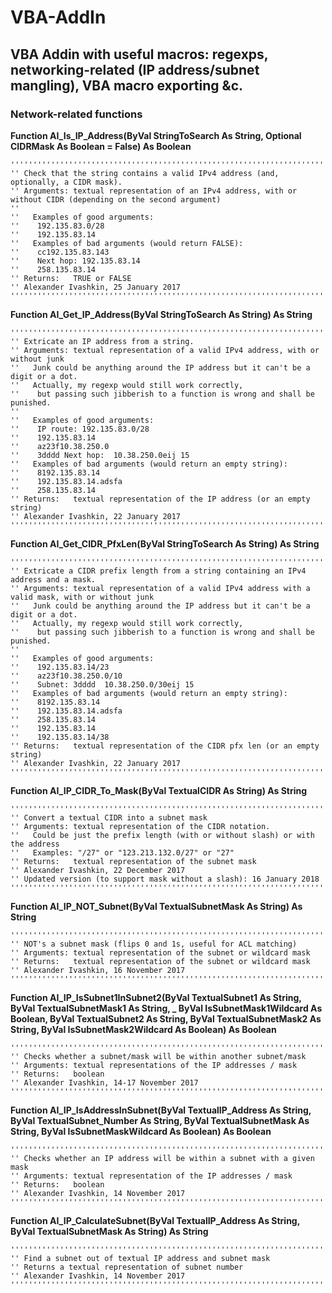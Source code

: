 # VBA-AddIn
## VBA Addin with useful macros: regexps, networking-related (IP address/subnet mangling), VBA macro exporting &amp;c.

### Network-related functions

**Function AI_Is_IP_Address(ByVal StringToSearch As String, Optional CIDRMask As Boolean = False) As Boolean**

    '''''''''''''''''''''''''''''''''''''''''''''''''''''''''''''''''''''''''''''''''''''''''''''''''''''''''''''
    '' Check that the string contains a valid IPv4 address (and, optionally, a CIDR mask).
    '' Arguments: textual representation of an IPv4 address, with or without CIDR (depending on the second argument)
    ''
    ''   Examples of good arguments:
    ''    192.135.83.0/28
    ''    192.135.83.14
    ''   Examples of bad arguments (would return FALSE):
    ''    cc192.135.83.143
    ''    Next hop: 192.135.83.14
    ''    258.135.83.14
    '' Returns:   TRUE or FALSE
    '' Alexander Ivashkin, 25 January 2017
    '''''''''''''''''''''''''''''''''''''''''''''''''''''''''''''''''''''''''''''''''''''''''''''''''''''''''''''

**Function AI_Get_IP_Address(ByVal StringToSearch As String) As String**

    '''''''''''''''''''''''''''''''''''''''''''''''''''''''''''''''''''''''''''''''''''''''''''''''''''''''''''''
    '' Extricate an IP address from a string.
    '' Arguments: textual representation of a valid IPv4 address, with or without junk
    ''   Junk could be anything around the IP address but it can't be a digit or a dot.
    ''   Actually, my regexp would still work correctly,
    ''    but passing such jibberish to a function is wrong and shall be punished.
    ''
    ''   Examples of good arguments:
    ''    IP route: 192.135.83.0/28
    ''    192.135.83.14
    ''    az23f10.38.250.0
    ''    3dddd Next hop:  10.38.250.0eij 15
    ''   Examples of bad arguments (would return an empty string):
    ''    8192.135.83.14
    ''    192.135.83.14.adsfa
    ''    258.135.83.14
    '' Returns:   textual representation of the IP address (or an empty string)
    '' Alexander Ivashkin, 22 January 2017
    '''''''''''''''''''''''''''''''''''''''''''''''''''''''''''''''''''''''''''''''''''''''''''''''''''''''''''''

**Function AI_Get_CIDR_PfxLen(ByVal StringToSearch As String) As String**

    '''''''''''''''''''''''''''''''''''''''''''''''''''''''''''''''''''''''''''''''''''''''''''''''''''''''''''''
    '' Extricate a CIDR prefix length from a string containing an IPv4 address and a mask.
    '' Arguments: textual representation of a valid IPv4 address with a valid mask, with or without junk
    ''   Junk could be anything around the IP address but it can't be a digit or a dot.
    ''   Actually, my regexp would still work correctly,
    ''    but passing such jibberish to a function is wrong and shall be punished.
    ''
    ''   Examples of good arguments:
    ''    192.135.83.14/23
    ''    az23f10.38.250.0/10
    ''    Subnet: 3dddd  10.38.250.0/30eij 15
    ''   Examples of bad arguments (would return an empty string):
    ''    8192.135.83.14
    ''    192.135.83.14.adsfa
    ''    258.135.83.14
    ''    192.135.83.14
    ''    192.135.83.14/38
    '' Returns:   textual representation of the CIDR pfx len (or an empty string)
    '' Alexander Ivashkin, 22 January 2017
    '''''''''''''''''''''''''''''''''''''''''''''''''''''''''''''''''''''''''''''''''''''''''''''''''''''''''''''

**Function AI_IP_CIDR_To_Mask(ByVal TextualCIDR As String) As String**
    
    '''''''''''''''''''''''''''''''''''''''''''''''''''''''''''''''''''''''''''''''''''''''''''''''''''''''''''''
    '' Convert a textual CIDR into a subnet mask
    '' Arguments: textual representation of the CIDR notation.
    ''   Could be just the prefix length (with or without slash) or with the address
    ''   Examples: "/27" or "123.213.132.0/27" or "27"
    '' Returns:   textual representation of the subnet mask
    '' Alexander Ivashkin, 22 December 2017
    '' Updated version (to support mask without a slash): 16 January 2018
    '''''''''''''''''''''''''''''''''''''''''''''''''''''''''''''''''''''''''''''''''''''''''''''''''''''''''''''

**Function AI_IP_NOT_Subnet(ByVal TextualSubnetMask As String) As String**

    '''''''''''''''''''''''''''''''''''''''''''''''''''''''''''''''''''''''''''''''''''''''''''''''''''''''''''''
    '' NOT's a subnet mask (flips 0 and 1s, useful for ACL matching)
    '' Arguments: textual representation of the subnet or wildcard mask
    '' Returns:   textual representation of the subnet or wildcard mask
    '' Alexander Ivashkin, 16 November 2017
    '''''''''''''''''''''''''''''''''''''''''''''''''''''''''''''''''''''''''''''''''''''''''''''''''''''''''''''

**Function AI_IP_IsSubnet1InSubnet2(ByVal TextualSubnet1 As String, ByVal TextualSubnetMask1 As String, _
        ByVal IsSubnetMask1Wildcard As Boolean, ByVal TextualSubnet2 As String, ByVal TextualSubnetMask2 As String, ByVal IsSubnetMask2Wildcard As Boolean) As Boolean**
        
    '''''''''''''''''''''''''''''''''''''''''''''''''''''''''''''''''''''''''
    '' Checks whether a subnet/mask will be within another subnet/mask
    '' Arguments: textual representations of the IP addresses / mask
    '' Returns:   boolean
    '' Alexander Ivashkin, 14-17 November 2017
    '''''''''''''''''''''''''''''''''''''''''''''''''''''''''''''''''''''''''
        
**Function AI_IP_IsAddressInSubnet(ByVal TextualIP_Address As String, ByVal TextualSubnet_Number As String, ByVal TextualSubnetMask As String, ByVal IsSubnetMaskWildcard As Boolean) As Boolean**

    '''''''''''''''''''''''''''''''''''''''''''''''''''''''''''''''''''''''''
    '' Checks whether an IP address will be within a subnet with a given mask
    '' Arguments: textual representation of the IP addresses / mask
    '' Returns:   boolean
    '' Alexander Ivashkin, 14 November 2017
    '''''''''''''''''''''''''''''''''''''''''''''''''''''''''''''''''''''''''

**Function AI_IP_CalculateSubnet(ByVal TextualIP_Address As String, ByVal TextualSubnetMask As String) As String**

    '''''''''''''''''''''''''''''''''''''''''''''''''''''''''''''''''''''''''
    '' Find a subnet out of textual IP address and subnet mask
    '' Returns a textual representation of subnet number
    '' Alexander Ivashkin, 14 November 2017
    '''''''''''''''''''''''''''''''''''''''''''''''''''''''''''''''''''''''''
